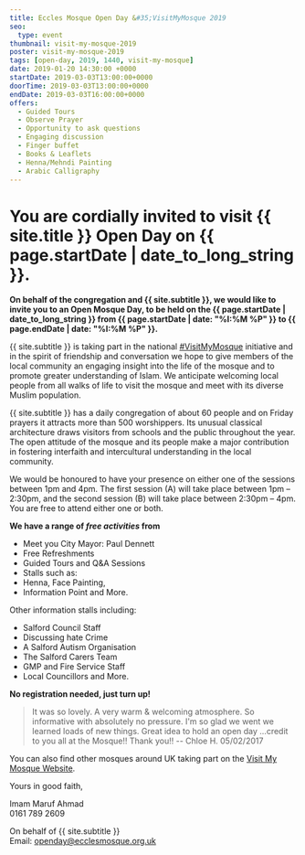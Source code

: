 ```yaml
---
title: Eccles Mosque Open Day &#35;VisitMyMosque 2019
seo:
  type: event
thumbnail: visit-my-mosque-2019
poster: visit-my-mosque-2019
tags: [open-day, 2019, 1440, visit-my-mosque]
date: 2019-01-20 14:30:00 +0000
startDate: 2019-03-03T13:00:00+0000
doorTime: 2019-03-03T13:00:00+0000
endDate: 2019-03-03T16:00:00+0000
offers:
  - Guided Tours
  - Observe Prayer
  - Opportunity to ask questions
  - Engaging discussion
  - Finger buffet
  - Books & Leaflets
  - Henna/Mehndi Painting
  - Arabic Calligraphy
---
```


# You are cordially invited to visit {{ site.title }} Open Day on {{ page.startDate | date_to_long_string }}.

**On behalf of the congregation and {{ site.subtitle }}, we would like to invite you to an Open Mosque Day, to be held on the {{ page.startDate | date_to_long_string }} from {{ page.startDate | date: "%I:%M %P" }} to {{ page.endDate | date: "%I:%M %P" }}.**


{{ site.subtitle }} is taking part in the national [#VisitMyMosque](http://www.visitmymosque.org) initiative and in the spirit of friendship and conversation we hope to give members of the local community an engaging insight into the life of the mosque and to promote greater understanding of Islam. We anticipate welcoming local people from all walks of life to visit the mosque and meet with its diverse Muslim population.

{{ site.subtitle }} has a daily congregation of about 60 people and on Friday prayers it attracts more than 500 worshippers. Its unusual classical architecture draws visitors from schools and the public throughout the year. The open attitude of the mosque and its people make a major contribution in fostering interfaith and intercultural understanding in the local community.

We would be honoured to have your presence on either one of the sessions between 1pm and 4pm. The first session (A) will take place between 1pm – 2:30pm, and the second session (B) will take place between 2:30pm – 4pm. You are free to attend either one or both.

**We have a range of _free activities_ from**

* Meet you City Mayor: Paul Dennett
* Free Refreshments
* Guided Tours and Q&A Sessions 
* Stalls such as:
* Henna, Face Painting,
* Information Point and More.


Other information stalls including:
* Salford Council Staff
* Discussing hate Crime
* A Salford Autism Organisation
* The Salford Carers Team
* GMP and Fire Service Staff
* Local Councillors and More.

**No registration needed, just turn up!**

> It was so lovely. A very warm & welcoming atmosphere. So informative with absolutely no pressure. I'm so glad we went we learned loads of new things. Great idea to hold an open day ...credit to you all at the Mosque!! Thank you!!
> -- Chloe H. 05/02/2017

You can also find other mosques around UK taking part on the [Visit My Mosque Website](http://www.visitmymosque.org/find-my-mosque/).

Yours in good faith,


Imam Maruf Ahmad<br />
0161 789 2609

On behalf of {{ site.subtitle }}<br />
Email: [openday@ecclesmosque.org.uk](mailto:openday@ecclesmosque.org.uk)

